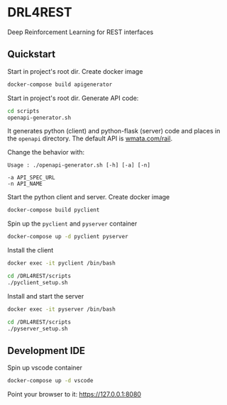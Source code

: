 # DRL4REST
Deep Reinforcement Learning for REST interfaces


## Quickstart

Start in project's root dir. Create docker image
```bash
docker-compose build apigenerator 
```

Start in project's root dir. Generate API code:  
```bash
cd scripts
openapi-generator.sh
```
It generates python (client) and python-flask (server) code and places in the `openapi` directory. The default API is [wmata.com/rail](https://raw.githubusercontent.com/APIs-guru/openapi-directory/master/APIs/wmata.com/rail-station/1.0/swagger.yaml). 

Change the behavior with:
```
Usage : ./openapi-generator.sh [-h] [-a] [-n]

-a API_SPEC_URL
-n API_NAME 
```

Start the python client and server. Create docker image
```bash
docker-compose build pyclient 
```

Spin up the `pyclient` and `pyserver` container  
```bash
docker-compose up -d pyclient pyserver
```

Install the client
```bash
docker exec -it pyclient /bin/bash

cd /DRL4REST/scripts
./pyclient_setup.sh
```

Install and start the server 
```bash
docker exec -it pyserver /bin/bash

cd /DRL4REST/scripts
./pyserver_setup.sh
```


## Development IDE

Spin up vscode container

```bash
docker-compose up -d vscode
```

Point your browser to it: https://127.0.0.1:8080

